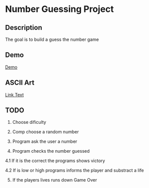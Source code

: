 # Number Guessing Project

## Description
The goal is to build a guess the number game

## Demo
[Demo](https://appbrewery.github.io/python-day12-demo/)

## ASCII Art

[Link Text](https://patorjk.com/software/taag/#p=display&f=Graffiti&t=Type%20Something%20)


## TODO

1. Choose dificulty

2. Comp choose a random number

3. Program ask the user a number

4. Program checks the number guessed

4.1 If it is the correct the programs shows victory

4.2 If is low or high programs informs the player and substract a life

5. If the players lives runs down Game Over

